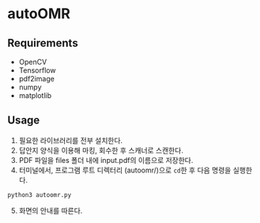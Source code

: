 # autoOMR

## Requirements
- OpenCV
- Tensorflow
- pdf2image
- numpy
- matplotlib

## Usage
1. 필요한 라이브러리를 전부 설치한다.
2. 답안지 양식을 이용해 마킹, 회수한 후 스캐너로 스캔한다.
3. PDF 파일을 files 폴더 내에 input.pdf의 이름으로 저장한다.
4. 터미널에서, 프로그램 루트 디렉터리 (autoomr/)으로 `cd`한 후 다음 명령을 실행한다.
```
python3 autoomr.py
```
5. 화면의 안내를 따른다.

